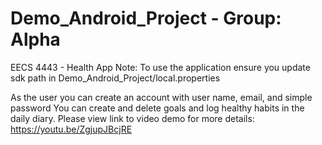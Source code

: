 # Demo_Android_Project - Group: Alpha
EECS 4443 - Health App
Note: To use the application ensure you update sdk path in Demo_Android_Project/local.properties

As the user you can create an account with user name, email, and simple password
You can create and delete goals and log healthy habits in the daily diary.
Please view link to video demo for more details: https://youtu.be/ZgjupJBcjRE 
